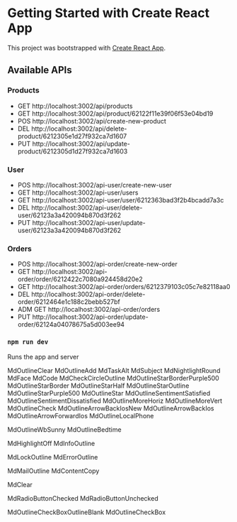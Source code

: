 # Getting Started with Create React App

This project was bootstrapped with [Create React App](https://github.com/facebook/create-react-app).

## Available APIs

### Products

- GET http://localhost:3002/api/products
- GET http://localhost:3002/api/product/62122f11e39f06f53e04bd19
- POS http://localhost:3002/api/create-new-product
- DEL http://localhost:3002/api/delete-product/6212305e1d27f932ca7d1607
- PUT http://localhost:3002/api/update-product/6212305d1d27f932ca7d1603

### User

- POS http://localhost:3002/api-user/create-new-user
- GET http://localhost:3002/api-user/users
- GET http://localhost:3002/api-user/user/6212363bad3f2b4bcadd7a3c
- DEL http://localhost:3002/api-user/delete-user/62123a3a420094b870d3f262
- PUT http://localhost:3002/api-user/update-user/62123a3a420094b870d3f262

### Orders

- POS http://localhost:3002/api-order/create-new-order
- GET http://localhost:3002/api-order/order/6212422c7080a924458d20e2
- GET http://localhost:3002/api-order/orders/6212379103c05c7e82118aa0
- DEL http://localhost:3002/api-order/delete-order/6212464e1c188c2bebb527bf
- ADM GET http://localhost:3002/api-order/orders
- PUT http://localhost:3002/api-order/update-order/62124a04078675a5d003ee94

### `npm run dev`

Runs the app and server

MdOutlineClear
MdOutlineAdd
MdTaskAlt
MdSubject
MdNightlightRound
MdFace
MdCode
MdCheckCircleOutline
MdOutlineStarBorderPurple500
MdOutlineStarBorder
MdOutlineStarHalf
MdOutlineStarOutline
MdOutlineStarPurple500
MdOutlineStar
MdOutlineSentimentSatisfied
MdOutlineSentimentDissatisfied
MdOutlineMoreHoriz
MdOutlineMoreVert
MdOutlineCheck
MdOutlineArrowBackIosNew
MdOutlineArrowBackIos
MdOutlineArrowForwardIos
MdOutlineLocalPhone

MdOutlineWbSunny
MdOutlineBedtime

MdHighlightOff
MdInfoOutline

MdLockOutline
MdErrorOutline

MdMailOutline
MdContentCopy

MdClear

MdRadioButtonChecked
MdRadioButtonUnchecked

MdOutlineCheckBoxOutlineBlank
MdOutlineCheckBox
